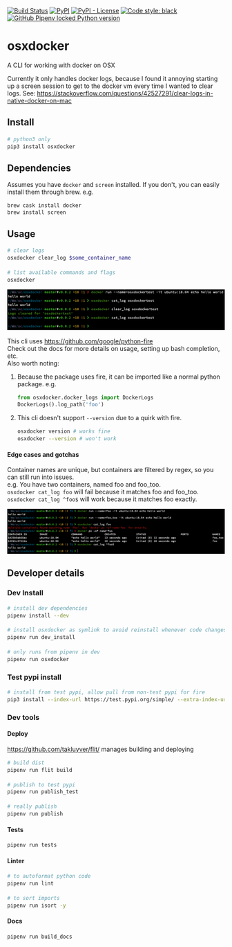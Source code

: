 [![Build Status](https://github.com/ConorSheehan1/osxdocker/workflows/ci/badge.svg)](https://github.com/ConorSheehan1/osxdocker/actions/)
[![PyPI](https://img.shields.io/pypi/v/osxdocker)](https://pypi.org/project/osxdocker/)
[![PyPI - License](https://img.shields.io/pypi/l/osxdocker)](https://opensource.org/licenses/MIT)
[![Code style: black](https://img.shields.io/badge/code%20style-black-000000.svg)](https://github.com/psf/black)
[![GitHub Pipenv locked Python version](https://img.shields.io/github/pipenv/locked/python-version/ConorSheehan1/osxdocker)](https://github.com/ConorSheehan1/osxdocker/blob/master/Pipfile)

# osxdocker
A CLI for working with docker on OSX 

Currently it only handles docker logs, because I found it annoying starting up a screen session to get to the docker vm every time I wanted to clear logs.
See: https://stackoverflow.com/questions/42527291/clear-logs-in-native-docker-on-mac

## Install
```bash
# python3 only
pip3 install osxdocker
```

## Dependencies
Assumes you have `docker` and `screen` installed. If you don't, you can easily install them through brew. e.g.
```
brew cask install docker
brew install screen
```

## Usage
```bash
# clear logs
osxdocker clear_log $some_container_name

# list available commands and flags
osxdocker
```

![clear_log_example](.github/images/clear_log_example.png)

This cli uses https://github.com/google/python-fire  
Check out the docs for more details on usage, setting up bash completion, etc.  
Also worth noting:
1. Because the package uses fire, it can be imported like a normal python package. e.g.
    ```python
    from osxdocker.docker_logs import DockerLogs
    DockerLogs().log_path('foo')
    ```
2. This cli doesn't support `--version` due to a quirk with fire.
    ```bash
    osxdocker version # works fine
    osxdocker --version # won't work
    ```

#### Edge cases and gotchas
Container names are unique, but containers are filtered by regex, so you can still run into issues.  
e.g. You have two containers, named foo and foo_too.  
`osxdocker cat_log foo` will fail because it matches foo and foo_too.  
`osxdocker cat_log ^foo$` will work because it matches foo exactly.

![multiple_container_error](.github/images/multiple_container_error.png)

## Developer details
### Dev Install
```bash
# install dev dependencies
pipenv install --dev

# install osxdocker as symlink to avoid reinstall whenever code changes
pipenv run dev_install

# only runs from pipenv in dev
pipenv run osxdocker 
```

### Test pypi install
```bash
# install from test pypi, allow pull from non-test pypi for fire
pip3 install --index-url https://test.pypi.org/simple/ --extra-index-url https://pypi.org/simple osxdocker
```

### Dev tools
#### Deploy
https://github.com/takluyver/flit/ manages building and deploying

```bash
# build dist
pipenv run flit build

# publish to test pypi
pipenv run publish_test

# really publish
pipenv run publish
```

#### Tests
```bash
pipenv run tests
```

#### Linter
```bash
# to autoformat python code
pipenv run lint

# to sort imports
pipenv run isort -y
```

#### Docs
```bash
pipenv run build_docs
```

